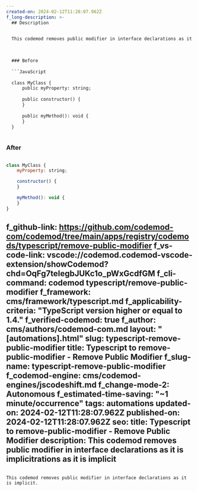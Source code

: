 ```yaml
---
created-on: 2024-02-12T11:28:07.962Z
f_long-description: >-
  ## Description
  

  This codemod removes public modifier in interface declarations as it is implicit.
  

  
  ### Before
  
  ```JavaScript
  
  class MyClass {
      public myProperty: string;
  
      public constructor() {
      }
  
      public myMethod(): void {
      }
  }
  
  ```
  
  ### After
  
  ```JavaScript
  
  class MyClass {
      myProperty: string;
  
      constructor() {
      }
  
      myMethod(): void {
      }
  }
  
  ```
f_github-link: https://github.com/codemod-com/codemod/tree/main/apps/registry/codemods/typescript/remove-public-modifier
f_vs-code-link: vscode://codemod.codemod-vscode-extension/showCodemod?chd=OqFg7teIegbJUKc1o_pWxGcdfGM
f_cli-command: codemod typescript/remove-public-modifier
f_framework: cms/framework/typescript.md
f_applicability-criteria: "TypeScript version higher or equal to 1.4."
f_verified-codemod: true
f_author: cms/authors/codemod-com.md
layout: "[automations].html"
slug: typescript-remove-public-modifier
title: Typescript to remove-public-modifier - Remove Public Modifier
f_slug-name: typescript-remove-public-modifier
f_codemod-engine: cms/codemod-engines/jscodeshift.md
f_change-mode-2: Autonomous
f_estimated-time-saving: "~1 minute/occurrence"
tags: automations
updated-on: 2024-02-12T11:28:07.962Z
published-on: 2024-02-12T11:28:07.962Z
seo:
  title: Typescript to remove-public-modifier - Remove Public Modifier
  description: This codemod removes public modifier in interface declarations as it is implicitrations as it is implicit
---
```

This codemod removes public modifier in interface declarations as it is implicit.